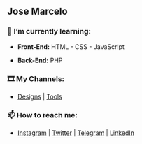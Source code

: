 ## Jose Marcelo
### 🌱 I’m currently learning:
- **Front-End:** HTML - CSS - JavaScript

- **Back-End:** PHP

### 🎞️ My Channels:
- [Designs](https://www.youtube.com/@JMSsDesigns) | [Tools](https://www.youtube.com/@JMSsTools)

### 📫 How to reach me:
- [Instagram](https://www.instagram.com/JMSsMarcelo/) | [Twitter](https://twitter.com/JMSsMarcelo) | [Telegram](https://t.me/JMSsMarcelo) | [LinkedIn](https://www.linkedin.com/in/JMSsMarcelo/)

<!--
**jmsmarcelo/jmsmarcelo** is a ✨ _special_ ✨ repository because its `README.md` (this file) appears on your GitHub profile.

Here are some ideas to get you started:

- 🔭 I’m currently working on ...
- 🌱 I’m currently learning ...
- 👯 I’m looking to collaborate on ...
- 🤔 I’m looking for help with ...
- 💬 Ask me about ...
- 📫 How to reach me: ...
- 😄 Pronouns: ...
- ⚡ Fun fact: ...
-->

